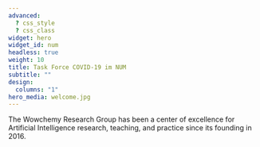 ```yaml
---
advanced:
  ? css_style
  ? css_class
widget: hero
widget_id: num
headless: true
weight: 10
title: Task Force COVID-19 im NUM
subtitle: ""
design:
  columns: "1"
hero_media: welcome.jpg
---
```


The Wowchemy Research Group has been a center of excellence for Artificial Intelligence research, teaching, and practice since its founding in 2016.
